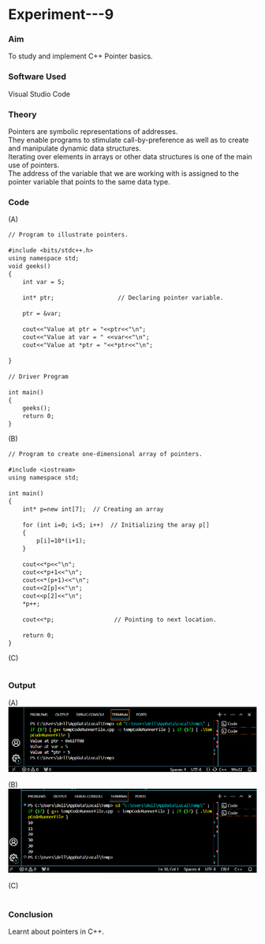 # Experiment---9 

### Aim 
To study and implement C++ Pointer basics. 

### Software Used 
Visual Studio Code <br> 

### Theory 
Pointers are symbolic representations of addresses. <br> 
They enable programs to stimulate call-by-preference as well as to create and manipulate dynamic data structures. <br> 
Iterating over elements in arrays or other data structures is one of the main use of pointers. <br> 
The address of the variable that we are working with is assigned to the pointer variable that points to the same data type. <br>  

### Code 

(A) <br> 
```
// Program to illustrate pointers. 

#include <bits/stdc++.h> 
using namespace std;
void geeks()
{
    int var = 5;

    int* ptr;                  // Declaring pointer variable. 

    ptr = &var;

    cout<<"Value at ptr = "<<ptr<<"\n";
    cout<<"Value at var = " <<var<<"\n";
    cout<<"Value at *ptr = "<<*ptr<<"\n";

}

// Driver Program 

int main()
{
    geeks();
    return 0;
} 
```

(B) <br> 
```
// Program to create one-dimensional array of pointers. 

#include <iostream> 
using namespace std; 

int main() 
{
    int* p=new int[7];  // Creating an array 

    for (int i=0; i<5; i++)  // Initializing the aray p[]
    {
        p[i]=10*(i+1);
    }

    cout<<*p<<"\n"; 
    cout<<*p+1<<"\n";
    cout<<*(p+1)<<"\n";
    cout<<2[p]<<"\n";
    cout<<p[2]<<"\n";
    *p++;

    cout<<*p;                 // Pointing to next location. 

    return 0; 
}
```

(C) <br> 
```
```

### Output 

(A) <br> 
![](https://github.com/Shloka-Patel/Experiment---9-/blob/main/Output_9A.png) 

(B) <br> 
![](https://github.com/Shloka-Patel/Experiment---9-/blob/main/Output_9B.png) 

(C) <br> 
![]() 
### Conclusion 
Learnt about pointers in C++. 
